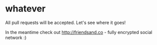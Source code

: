 whatever
========

All pull requests will be accepted. Let's see where it goes!

In the meantime check out http://friendsand.co - fully encrypted social network :)
